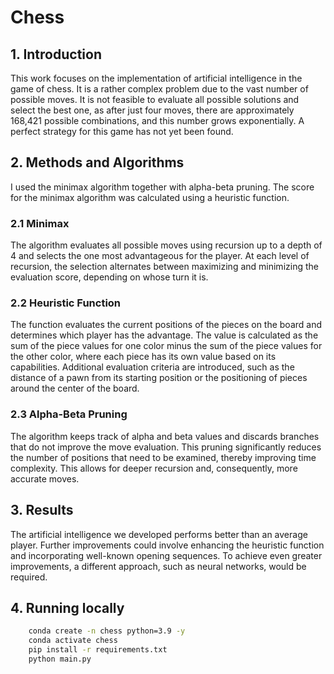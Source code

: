 # Chess  

## 1. Introduction  
This work focuses on the implementation of artificial intelligence in the game of chess. It is a rather complex problem due to the vast number of possible moves. It is not feasible to evaluate all possible solutions and select the best one, as after just four moves, there are approximately 168,421 possible combinations, and this number grows exponentially. A perfect strategy for this game has not yet been found.  

## 2. Methods and Algorithms  
I used the minimax algorithm together with alpha-beta pruning. The score for the minimax algorithm was calculated using a heuristic function.  

### 2.1 Minimax  
The algorithm evaluates all possible moves using recursion up to a depth of 4 and selects the one most advantageous for the player. At each level of recursion, the selection alternates between maximizing and minimizing the evaluation score, depending on whose turn it is.  

### 2.2 Heuristic Function  
The function evaluates the current positions of the pieces on the board and determines which player has the advantage. The value is calculated as the sum of the piece values for one color minus the sum of the piece values for the other color, where each piece has its own value based on its capabilities. Additional evaluation criteria are introduced, such as the distance of a pawn from its starting position or the positioning of pieces around the center of the board.  

### 2.3 Alpha-Beta Pruning  
The algorithm keeps track of alpha and beta values and discards branches that do not improve the move evaluation. This pruning significantly reduces the number of positions that need to be examined, thereby improving time complexity. This allows for deeper recursion and, consequently, more accurate moves.  

## 3. Results  
The artificial intelligence we developed performs better than an average player. Further improvements could involve enhancing the heuristic function and incorporating well-known opening sequences. To achieve even greater improvements, a different approach, such as neural networks, would be required.



## 4. Running locally

``` sh
    conda create -n chess python=3.9 -y
    conda activate chess
    pip install -r requirements.txt
    python main.py
```
